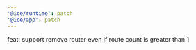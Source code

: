 ```yaml
---
'@ice/runtime': patch
'@ice/app': patch
---
```


feat: support remove router even if route count is greater than 1
